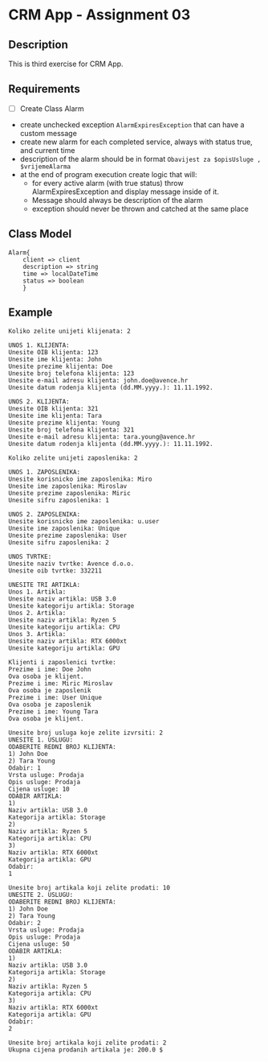 # CRM App - Assignment 03

## Description

This is third exercise for CRM App.

## Requirements

- [ ] Create Class Alarm
- create unchecked exception `AlarmExpiresException` that can have a custom message
- create new alarm for each completed service, always with status true, and current time
- description of the alarm should be in format `Obavijest za $opisUsluge , $vrijemeAlarma`
- at the end of program execution create logic that will:
  - for every active alarm (with true status) throw AlarmExpiresException and display
  message inside of it. 
  - Message should always be description of the alarm
  - exception should never be thrown and catched at the same place

## Class Model

```
Alarm{
	client => client
	description => string
	time => localDateTime
	status => boolean
    }
```

## Example

```
Koliko zelite unijeti klijenata: 2

UNOS 1. KLIJENTA: 
Unesite OIB klijenta: 123
Unesite ime klijenta: John
Unesite prezime klijenta: Doe
Unesite broj telefona klijenta: 123
Unesite e-mail adresu klijenta: john.doe@avence.hr
Unesite datum rodenja klijenta (dd.MM.yyyy.): 11.11.1992.

UNOS 2. KLIJENTA: 
Unesite OIB klijenta: 321
Unesite ime klijenta: Tara
Unesite prezime klijenta: Young
Unesite broj telefona klijenta: 321
Unesite e-mail adresu klijenta: tara.young@avence.hr
Unesite datum rodenja klijenta (dd.MM.yyyy.): 11.11.1992.

Koliko zelite unijeti zaposlenika: 2

UNOS 1. ZAPOSLENIKA: 
Unesite korisnicko ime zaposlenika: Miro
Unesite ime zaposlenika: Miroslav
Unesite prezime zaposlenika: Miric
Unesite sifru zaposlenika: 1

UNOS 2. ZAPOSLENIKA: 
Unesite korisnicko ime zaposlenika: u.user
Unesite ime zaposlenika: Unique
Unesite prezime zaposlenika: User
Unesite sifru zaposlenika: 2

UNOS TVRTKE: 
Unesite naziv tvrtke: Avence d.o.o.
Unesite oib tvrtke: 332211

UNESITE TRI ARTIKLA: 
Unos 1. Artikla: 
Unesite naziv artikla: USB 3.0
Unesite kategoriju artikla: Storage
Unos 2. Artikla: 
Unesite naziv artikla: Ryzen 5
Unesite kategoriju artikla: CPU
Unos 3. Artikla: 
Unesite naziv artikla: RTX 6000xt
Unesite kategoriju artikla: GPU

Klijenti i zaposlenici tvrtke: 
Prezime i ime: Doe John
Ova osoba je klijent. 
Prezime i ime: Miric Miroslav
Ova osoba je zaposlenik
Prezime i ime: User Unique
Ova osoba je zaposlenik
Prezime i ime: Young Tara
Ova osoba je klijent. 

Unesite broj usluga koje zelite izvrsiti: 2
UNESITE 1. USLUGU: 
ODABERITE REDNI BROJ KLIJENTA: 
1) John Doe
2) Tara Young
Odabir: 1
Vrsta usluge: Prodaja
Opis usluge: Prodaja
Cijena usluge: 10
ODABIR ARTIKLA: 
1) 
Naziv artikla: USB 3.0
Kategorija artikla: Storage
2) 
Naziv artikla: Ryzen 5
Kategorija artikla: CPU
3) 
Naziv artikla: RTX 6000xt
Kategorija artikla: GPU
Odabir: 
1

Unesite broj artikala koji zelite prodati: 10
UNESITE 2. USLUGU: 
ODABERITE REDNI BROJ KLIJENTA: 
1) John Doe
2) Tara Young
Odabir: 2
Vrsta usluge: Prodaja
Opis usluge: Prodaja
Cijena usluge: 50
ODABIR ARTIKLA: 
1) 
Naziv artikla: USB 3.0
Kategorija artikla: Storage
2) 
Naziv artikla: Ryzen 5
Kategorija artikla: CPU
3) 
Naziv artikla: RTX 6000xt
Kategorija artikla: GPU
Odabir: 
2

Unesite broj artikala koji zelite prodati: 2
Ukupna cijena prodanih artikala je: 200.0 $
```